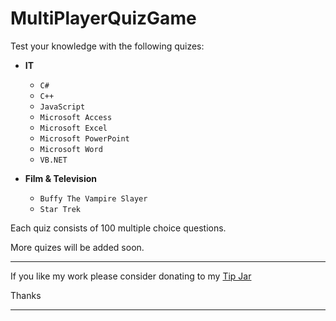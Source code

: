 # MultiPlayerQuizGame

Test your knowledge with the following quizes:

* **IT**
  - `C#`
  - `C++`
  - `JavaScript`
  - `Microsoft Access`
  - `Microsoft Excel`
  - `Microsoft PowerPoint`
  - `Microsoft Word`
  - `VB.NET`

* **Film & Television**
  - `Buffy The Vampire Slayer`
  - `Star Trek`

Each quiz consists of 100 multiple choice questions.

More quizes will be added soon.

---

If you like my work please consider donating to my [Tip Jar](https://www.paypal.com/paypalme/KevinRobertson1975)

Thanks

---
